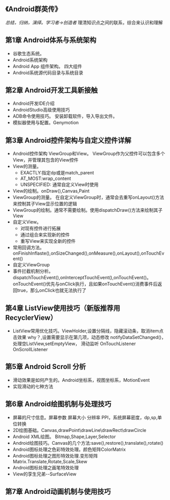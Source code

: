 ## 《Android群英传》
*总结，归纳，演绎。学习者->创造者*
理清知识点之间的联系，综合来认识和理解

## 第1章 Android体系与系统架构
- 谷歌生态系统。
- Android系统架构
- Android App 组件架构。 四大组件
- Android系统源代码目录与系统目录

## 第2章 Android开发工具新接触
- Android开发IDE介绍
- AndroidStudio高级使用技巧
- ADB命令使用技巧。 安装卸载软件，导入导出文件。
- 模拟器使用与配置。Genymotion

## 第3章 Android控件架构与自定义控件详解
- Android控件架构 ViewGroup和View。 ViewGroup作为父控件可以包含多个View，并管理其包含的View控件
- View的测量。
  - EXACTLY:指定dp或是match_parent
  - AT_MOST:wrap_content
  - UNSPECIFIED: 通常自定义View时使用
- View的绘制。onDraw(),Canvas,Paint
- ViewGroup的测量。 在自定义ViewGroup时，通常会去重写onLayout()方法来控制其子View显示位置的逻辑
- ViewGroup的绘制。通常不需要绘制。使用dispatchDraw()方法来绘制其子View
- 自定义View。
  - 对现有控件进行拓展
  - 通过组合来实现新的控件
  - 重写View来实现全新的控件
- 常用回调方法。onFinishInflaste(),onSizeChanged(),onMeasure(),onLayout(),onTouchEvent()
- 自定义ViewGroup
- 事件拦截机制分析。dispatchTouchEvent(),onInterceptTouchEvent(),onTouchEvent()。 onTouchEvent()优先与onClick执行，且如果onTouchEvent()消费事件后返回true，那么onClick也就无法执行了

## 第4章 ListView使用技巧（新版推荐用RecyclerView）
- ListView常用优化技巧。ViewHolder,设置分隔线，隐藏滚动条，取消item点击效果 why？,设置需要显示在第几项，动态修改 notifyDataSetChanged()，处理空ListView,setEmptyView， 滑动监听 OnTouchListener OnScrollListener

## 第5章 Android Scroll 分析
- 滑动效果是如何产生的。Android坐标系，视图坐标系，MotionEvent
- 实现滑动的七种方法

## 第6章 Android绘图机制与处理技巧
- 屏幕的尺寸信息。屏幕参数 屏幕大小 分辨率 PPI，系统屏幕密度，dp,sp,单位转换
- 2D绘图基础。Canvas,drawPoint\drawLine\drawRect\drawCircle
- Android XML绘图。 Bitmap,Shape,Layer,Selector
- Android绘图技巧。Canvas的几个方法:save(),restore(),translate(),rotate()
- Android图标处理之色彩特效处理。颜色矩阵ColorMatrix
- Android图标处理之图形特效处理.变形矩阵Matrix.Translate,Rotate,Scale,Skew
- Android图标处理之画笔特效处理
- View的孪生兄弟--SurfaceView

## 第7章 Android动画机制与使用技巧
